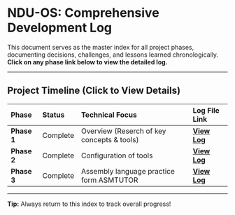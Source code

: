 # NDU-OS: Comprehensive Development Log

This document serves as the master index for all project phases, documenting decisions, challenges, and lessons learned chronologically. **Click on any phase link below to view the detailed log.**

---

## Project Timeline (Click to View Details)

| Phase | Status | Technical Focus | Log File Link |
| :--- | :--- | :--- | :--- |
| **Phase 1** | Complete | Overview (Reserch of key concepts & tools) | **[View Log](Phase-1-overview.md)** |
| **Phase 2** | Complete | Configuration of tools | **[View Log](Phase_2_Tools-Setup.md)** |
| **Phase 3** | Complete | Assembly language practice form ASMTUTOR | **[View Log](Phase_3_learning_assembly_language_using_asmtutor.md)** |


---

**Tip:** Always return to this index to track overall progress!
